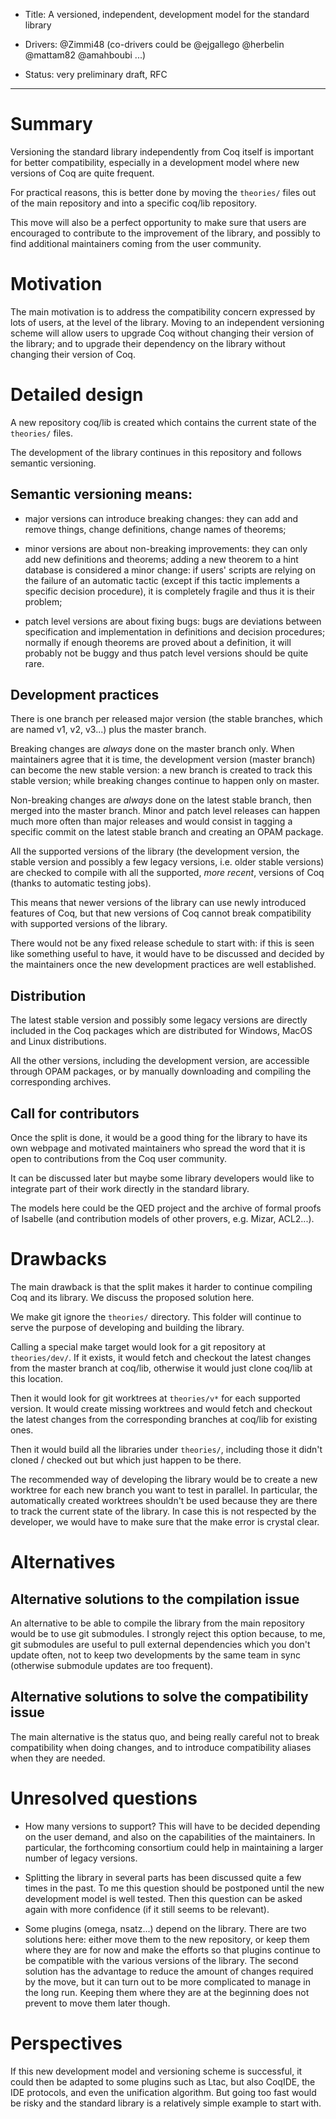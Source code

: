 - Title: A versioned, independent, development model for the standard library

- Drivers: @Zimmi48 (co-drivers could be @ejgallego @herbelin @mattam82 @amahboubi ...)

- Status: very preliminary draft, RFC

----

# Summary

Versioning the standard library independently from Coq itself
is important for better compatibility, especially in a development
model where new versions of Coq are quite frequent.

For practical reasons, this is better done by moving the `theories/`
files out of the main repository and into a specific coq/lib repository.

This move will also be a perfect opportunity to make sure that users
are encouraged to contribute to the improvement of the library,
and possibly to find additional maintainers coming from the user community.

# Motivation

The main motivation is to address the compatibility concern expressed
by lots of users, at the level of the library. Moving to an independent
versioning scheme will allow users to upgrade Coq without changing their
version of the library; and to upgrade their dependency on the library
without changing their version of Coq.

# Detailed design

A new repository coq/lib is created which contains the current state of
the `theories/` files.

The development of the library continues in this repository and follows
semantic versioning.

## Semantic versioning means:

- major versions can introduce breaking changes: they can add and remove
things, change definitions, change names of theorems;

- minor versions are about non-breaking improvements: they can only add
new definitions and theorems; adding a new theorem to a hint database is
considered a minor change: if users' scripts are relying on the failure
of an automatic tactic (except if this tactic implements a specific
decision procedure), it is completely fragile and thus it is their problem;

- patch level versions are about fixing bugs: bugs are deviations between
specification and implementation in definitions and decision procedures;
normally if enough theorems are proved about a definition, it will
probably not be buggy and thus patch level versions should be quite rare.

## Development practices

There is one branch per released major version (the stable branches, which
are named v1, v2, v3...) plus the master branch.

Breaking changes are *always* done on the master branch only.
When maintainers agree that it is time, the development version (master
branch) can become the new stable version: a new branch is created
to track this stable version; while breaking changes continue to happen
only on master.

Non-breaking changes are *always* done on the latest stable branch, then
merged into the master branch. Minor and patch level releases can happen
much more often than major releases and would consist in tagging a
specific commit on the latest stable branch and creating an OPAM package.

All the supported versions of the library (the development version, the
stable version and possibly a few legacy versions, i.e. older stable
versions) are checked to compile with all the supported, *more recent*,
versions of Coq (thanks to automatic testing jobs).

This means that newer versions of the library can use newly introduced
features of Coq, but that new versions of Coq cannot break compatibility
with supported versions of the library.

There would not be any fixed release schedule to start with: if this is
seen like something useful to have, it would have to be discussed and
decided by the maintainers once the new development practices are well
established.

## Distribution

The latest stable version and possibly some legacy versions are directly
included in the Coq packages which are distributed for Windows, MacOS and
Linux distributions.

All the other versions, including the development version, are accessible
through OPAM packages, or by manually downloading and compiling the
corresponding archives.

## Call for contributors

Once the split is done, it would be a good thing for the library to have
its own webpage and motivated maintainers who spread the word that it is
open to contributions from the Coq user community.

It can be discussed later but maybe some library developers would like to
integrate part of their work directly in the standard library.

The models here could be the QED project and the archive of formal proofs
of Isabelle (and contribution models of other provers, e.g. Mizar, ACL2...).

# Drawbacks

The main drawback is that the split makes it harder to continue compiling
Coq and its library. We discuss the proposed solution here.

We make git ignore the `theories/` directory. This folder will continue
to serve the purpose of developing and building the library.

Calling a special make target would look for a git repository at `theories/dev/`.
If it exists, it would fetch and checkout the latest changes from the master
branch at coq/lib, otherwise it would just clone coq/lib at this location.

Then it would look for git worktrees at `theories/v*` for each supported
version. It would create missing worktrees and would fetch and checkout
the latest changes from the corresponding branches at coq/lib for existing
ones.

Then it would build all the libraries under `theories/`, including those
it didn't cloned / checked out but which just happen to be there.

The recommended way of developing the library would be to create a new
worktree for each new branch you want to test in parallel. In particular,
the automatically created worktrees shouldn't be used because they are
there to track the current state of the library. In case this is not
respected by the developer, we would have to make sure that the make error
is crystal clear.

# Alternatives

## Alternative solutions to the compilation issue

An alternative to be able to compile the library from the main repository would
be to use git submodules. I strongly reject this option because, to me, git
submodules are useful to pull external dependencies which you don't update
often, not to keep two developments by the same team in sync (otherwise
submodule updates are too frequent).

## Alternative solutions to solve the compatibility issue

The main alternative is the status quo, and being really careful not to
break compatibility when doing changes, and to introduce compatibility
aliases when they are needed.

# Unresolved questions

- How many versions to support? This will have to be decided depending on
the user demand, and also on the capabilities of the maintainers. In
particular, the forthcoming consortium could help in maintaining a larger
number of legacy versions.

- Splitting the library in several parts has been discussed quite a few
times in the past. To me this question should be postponed until the new
development model is well tested. Then this question can be asked again
with more confidence (if it still seems to be relevant).

- Some plugins (omega, nsatz...) depend on the library. There are two
solutions here: either move them to the new repository, or keep them
where they are for now and make the efforts so that plugins continue
to be compatible with the various versions of the library.
The second solution has the advantage to reduce the amount of changes
required by the move, but it can turn out to be more complicated to
manage in the long run.
Keeping them where they are at the beginning does not prevent to move
them later though.

# Perspectives

If this new development model and versioning scheme is successful, it
could then be adapted to some plugins such as Ltac, but also CoqIDE,
the IDE protocols, and even the unification algorithm. But going too fast
would be risky and the standard library is a relatively simple example to
start with.
